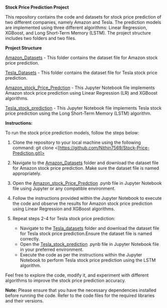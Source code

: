 **Stock Price Prediction Project**

This repository contains the code and datasets for stock price prediction of two different companies, namely Amazon and Tesla. The prediction models are implemented using three different algorithms: Linear Regression, XGBoost, and Long Short-Term Memory (LSTM). The project structure includes two folders and two files.

**Project Structure**

[Amazon_Datasets](/Amazon_Datasets/AMZN.csv) - This folder contains the dataset file for Amazon stock price prediction.

[Tesla_Datasets](/Tesla%20Datasets/TSLA.csv) - This folder contains the dataset file for Tesla stock price prediction.

[Amazon_stock_Price_Predction](/Source_Code.ipynb) - This Jupyter Notebook file implements Amazon stock price prediction using Linear Regression (LR) and XGBoost algorithms.

[Tesla_stock_prediction](/Tesla_Stock_Price_Prediction.ipynb) - This Jupyter Notebook file implements Tesla stock price prediction using the Long Short-Term Memory (LSTM) algorithm.

**Instructions:**

To run the stock price prediction models, follow the steps below:

1. Clone the repository to your local machine using the following command:
   git clone <[https://github.com/Nithin7569/Stock-Price-Prediction.git]>

2. Navigate to the [Amazon_Datasets](/Amazon_Datasets/AMZN.csv) folder and download the dataset file for Amazon stock price prediction. Make sure the dataset file is named appropriately.

3. Open the [Amazon_stock_Price_Predction](/Source_Code.ipynb) .pynb file in Jupyter Notebook file using Jupyter or any compatible environment.

4. Follow the instructions provided within the Jupyter Notebook to execute the code and observe the results for Amazon stock price prediction using Linear Regression and XGBoost algorithms.

5. Repeat steps 2-4 for Tesla stock price prediction:

     * Navigate to the [Tesla_datasets](/Tesla%20Datasets/TSLA.csv) folder and download the dataset file for Tesla stock price prediction.Ensure the dataset file is named correctly.
     * Open the [Tesla_stock_prediction](/Tesla_Stock_Price_Prediction.ipynb) .pynb file in Jupyter Notebook file in your preferred environment.
     * Execute the code as per the instructions within the Jupyter Notebook to perform Tesla stock price prediction using the LSTM algorithm.

Feel free to explore the code, modify it, and experiment with different algorithms to improve the stock price prediction accuracy.

**Note:** Please ensure that you have the necessary dependencies installed before running the code. Refer to the code files for the required libraries and their versions.
